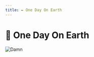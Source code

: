 ```yaml
---
title: ✒️ One Day On Earth
---
```

# 🌌 One Day On Earth

![Damn](https://em-content.zobj.net/source/microsoft-teams/363/milky-way_1f30c.png)